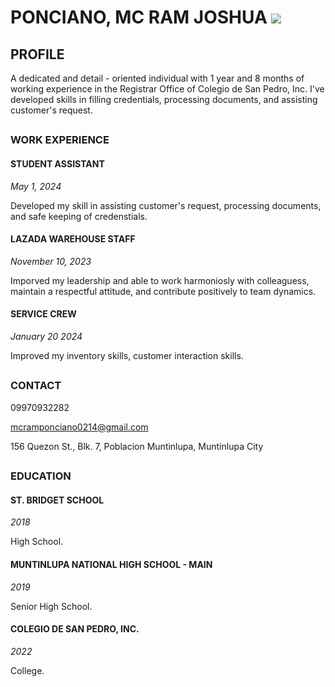  <h1>
PONCIANO, MC RAM JOSHUA <image src=<> 


<h2>
PROFILE
</h2>
A dedicated and detail - oriented individual with 1 year and 8 months of working experience in the Registrar Office of Colegio de San Pedro, Inc. I've developed skills in filling credentials, processing documents, and assisting customer's request.

<body>

<h2>
</h2>
<h3>
WORK EXPERIENCE
</h3>
<h4>STUDENT ASSISTANT</h4>
<i>May 1, 2024</i>
<p>Developed my skill in assisting customer's request, processing documents, and safe keeping of credenstials.<p>
<h4>LAZADA WAREHOUSE STAFF</h4>
<i>November 10, 2023</i>
<p>Imporved my leadership and able to work harmoniosly with colleaguess, maintain a respectful attitude, and contribute positively to team dynamics.<p>
  <h4>SERVICE CREW</h4>
<i>January 20 2024</i>
<p>Improved my inventory skills, customer interaction skills.<p>
<body>


  
<h2>
</h2>
<h3>
CONTACT
</h3>

<body>

09970932282

mcramponciano0214@gmail.com


156 Quezon St., Blk. 7, Poblacion Muntinlupa, Muntinlupa City


<h2>
</h2>
<h3>
EDUCATION
</h3>
<h4>ST. BRIDGET SCHOOL</h4>
<i>2018</i>
<p>High School.<p>

<h4>MUNTINLUPA NATIONAL HIGH SCHOOL - MAIN</h4>
<i>2019</i>
<p>Senior High School.<p>

<h4>COLEGIO DE SAN PEDRO, INC.</h4>
<i>2022</i>
<p>College.<p>







